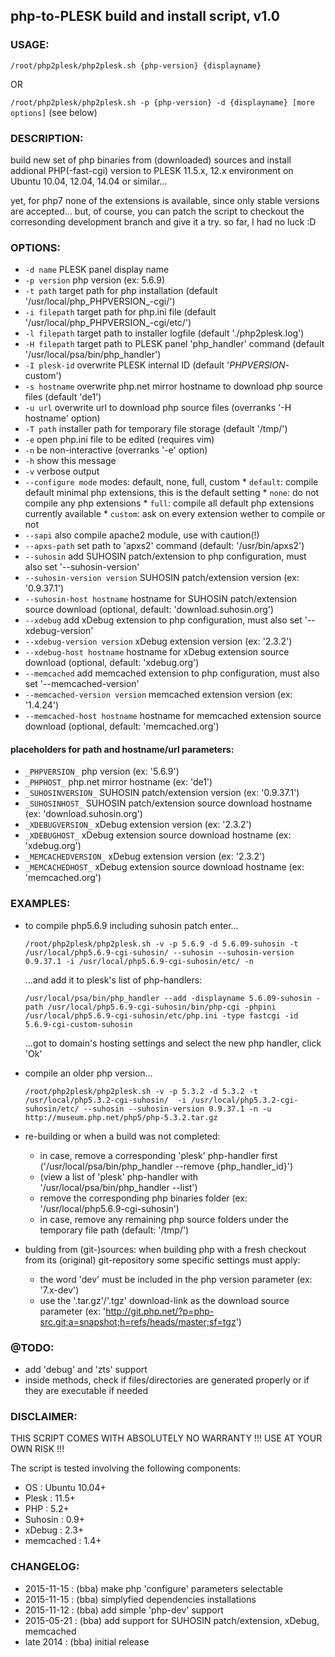 ## php-to-PLESK build and install script, v1.0


### USAGE: 

`/root/php2plesk/php2plesk.sh {php-version} {displayname}`
   
OR

`/root/php2plesk/php2plesk.sh -p {php-version} -d {displayname} [more options]` (see below)
   



### DESCRIPTION:

   build new set of php binaries from (downloaded) sources and install addional PHP(-fast-cgi) version to PLESK 11.5.x, 12.x environment on Ubuntu 10.04, 12.04, 14.04 or similar...

   yet, for php7 none of the extensions is available, since only stable versions are accepted... but, of course, you can patch the script to checkout the corresonding development branch and give it a try. so far, I had no luck :D


### OPTIONS:


*	`-d name`                        PLESK panel display name
*	`-p version`                     php version (ex: 5.6.9)
*	`-t path`                        target path for php installation (default '/usr/local/php_PHPVERSION_-cgi/')
*	`-i filepath`                    target path for php.ini file (default '/usr/local/php_PHPVERSION_-cgi/etc/')
*	`-l filepath`                    target path to installer logfile (default './php2plesk.log')
*	`-H filepath`                    target path to PLESK panel 'php_handler' command (default '/usr/local/psa/bin/php_handler')
*	`-I plesk-id`                    overwrite PLESK internal ID (default '_PHPVERSION_-custom')
*	`-s hostname`                    overwrite php.net mirror hostname to download php source files (default 'de1')
*	`-u url`                         overwrite url to download php source files (overranks '-H hostname' option)
*	`-T path`                        installer path for temporary file storage (default '/tmp/')
*	`-e`                             open php.ini file to be edited (requires vim)
*	`-n`                             be non-interactive (overranks '-e' option)
*	`-h`                             show this message
*	`-v`                             verbose output
*	`--configure mode`               modes: default, none, full, custom
                                      *	`default`: compile default minimal php extensions, this is the default setting
                                      *	`none`: do not compile any php extensions 
                                      *	`full`: compile all default php extensions currently available
                                      *	`custom`: ask on every extension wether to compile or not 
*	`--sapi`                         also compile apache2 module, use with caution(!)
*	`--apxs-path`                    set path to 'apxs2' command (default: '/usr/bin/apxs2')
*	`--suhosin`                      add SUHOSIN patch/extension to php configuration, must also set '--suhosin-version'
*	`--suhosin-version version`      SUHOSIN patch/extension version (ex: '0.9.37.1') 
*	`--suhosin-host hostname`        hostname for SUHOSIN patch/extension source download (optional, default: 'download.suhosin.org')
*	`--xdebug`                       add xDebug extension to php configuration, must also set '--xdebug-version'
*	`--xdebug-version version`       xDebug extension version (ex: '2.3.2') 
*	`--xdebug-host hostname`         hostname for xDebug extension source download (optional, default: 'xdebug.org')
*	`--memcached`                    add memcached extension to php configuration, must also set '--memcached-version'
*	`--memcached-version version`    memcached extension version (ex: '1.4.24') 
*	`--memcached-host hostname`      hostname for memcached extension source download (optional, default: 'memcached.org')



   
#### placeholders for path and hostname/url parameters:


*	`_PHPVERSION_`          php version (ex: '5.6.9')
*	`_PHPHOST_`             php.net mirror hostname (ex: 'de1')
*	`_SUHOSINVERSION_`      SUHOSIN patch/extension version (ex: '0.9.37.1')
*	`_SUHOSINHOST_`         SUHOSIN patch/extension source download hostname (ex: 'download.suhosin.org')
*	`_XDEBUGVERSION_`       xDebug extension version (ex: '2.3.2')
*	`_XDEBUGHOST_`          xDebug extension source download hostname (ex: 'xdebug.org')
*	`_MEMCACHEDVERSION_`    xDebug extension version (ex: '2.3.2')
*	`_MEMCACHEDHOST_`       xDebug extension source download hostname (ex: 'memcached.org')

	
	
### EXAMPLES:

-	to compile php5.6.9 including suhosin patch enter...

	  `/root/php2plesk/php2plesk.sh -v -p 5.6.9 -d 5.6.09-suhosin -t /usr/local/php5.6.9-cgi-suhosin/ --suhosin --suhosin-version 0.9.37.1 -i /usr/local/php5.6.9-cgi-suhosin/etc/ -n`
	
	  ...and add it to plesk's list of php-handlers:
	  
	  `/usr/local/psa/bin/php_handler --add -displayname 5.6.09-suhosin -path /usr/local/php5.6.9-cgi-suhosin/bin/php-cgi -phpini /usr/local/php5.6.9-cgi-suhosin/etc/php.ini -type fastcgi -id 5.6.9-cgi-custom-suhosin`
	
	  ...got to domain's hosting settings and select the new php handler, click 'Ok'
	
	
-	compile an older php version...

	  `/root/php2plesk/php2plesk.sh -v -p 5.3.2 -d 5.3.2 -t /usr/local/php5.3.2-cgi-suhosin/  -i /usr/local/php5.3.2-cgi-suhosin/etc/ --suhosin --suhosin-version 0.9.37.1 -n -u http://museum.php.net/php5/php-5.3.2.tar.gz`
	  
	  
-	re-building or when a build was not completed:
     -	in case, remove a corresponding 'plesk' php-handler first ('/usr/local/psa/bin/php_handler --remove {php_handler_id}')
     -	(view a list of 'plesk' php-handler with '/usr/local/psa/bin/php_handler --list')
     -	remove the corresponding php binaries folder (ex: '/usr/local/php5.6.9-cgi-suhosin')
     -	in case, remove any remaining php source folders under the temporary file path (default: '/tmp/')


-	bulding from (git-)sources:
    when building php with a fresh checkout from its (original) git-repository some specific settings must apply:
     -	the word 'dev' must be included in the php version parameter (ex: '7.x-dev')
     -	use the '.tar.gz'/'.tgz' download-link as the download source parameter (ex: 'http://git.php.net/?p=php-src.git;a=snapshot;h=refs/heads/master;sf=tgz')
	  



### @TODO: 

*   add 'debug' and 'zts' support
*	inside methods, check if files/directories are generated properly or if they are executable if needed




### DISCLAIMER:

THIS SCRIPT COMES WITH ABSOLUTELY NO WARRANTY !!! USE AT YOUR OWN RISK !!!

The script is tested involving the following components:

-	OS             : Ubuntu 10.04+
-	Plesk          : 11.5+
-	PHP            : 5.2+
-	Suhosin        : 0.9+
-	xDebug         : 2.3+
-	memcached      : 1.4+




### CHANGELOG:

-	2015-11-15     : (bba) make php 'configure' parameters selectable
-	2015-11-15     : (bba) simplyfied dependencies installations 
-	2015-11-12     : (bba) add simple 'php-dev' support
-	2015-05-21     : (bba) add support for SUHOSIN patch/extension, xDebug, memcached
-	late 2014      : (bba) initial release 



